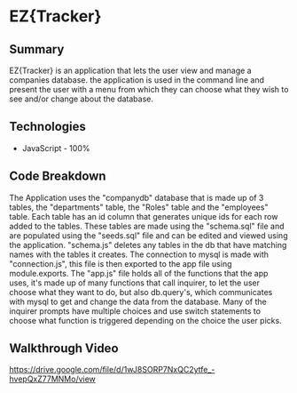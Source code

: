 # EZ{Tracker}


## Summary
EZ{Tracker} is an application that lets the user view and manage a companies database. the application is used in the command line and present the user with a menu from which they can choose what they wish to see and/or change about the database.

## Technologies
* JavaScript - 100%

## Code Breakdown
The Application uses the "companydb" database that is made up of 3 tables, the "departments" table, the "Roles" table and the "employees" table. Each table has an id column that generates unique ids for each row added to the tables. These tables are made using the "schema.sql" file and are populated using the "seeds.sql" file and can be edited and viewed using the application. "schema.js" deletes any tables in the db that have matching names with the tables it creates. The connection to mysql is made with "connection.js", this file is then exported to the app file using module.exports. The "app.js" file holds all of the functions that the app uses, it's made up of many functions that call inquirer, to let the user choose what they want to do, but also db.query's, which communicates with mysql to get and change the data from the database. Many of the inquirer prompts have multiple choices and use switch statements to choose what function is triggered depending on the choice the user picks.

##  Walkthrough Video
https://drive.google.com/file/d/1wJ8SORP7NxQC2ytfe_-hvepQxZ77MNMo/view
